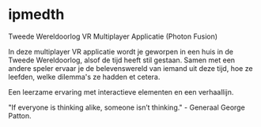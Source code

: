 # ipmedth
Tweede Wereldoorlog VR Multiplayer Applicatie (Photon Fusion)

In deze multiplayer VR applicatie wordt je geworpen in een huis in de Tweede Wereldoorlog, alsof de tijd heeft stil gestaan.
Samen met een andere speler ervaar je de belevenswereld van iemand uit deze tijd, hoe ze leefden, welke dilemma's ze hadden et cetera.

Een leerzame ervaring met interactieve elementen en een verhaallijn.

"If everyone is thinking alike, someone isn’t thinking." - Generaal George Patton.
